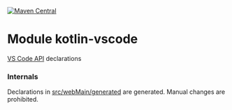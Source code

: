 [![Maven Central](https://img.shields.io/maven-central/v/org.jetbrains.kotlin-wrappers/kotlin-vscode)](https://search.maven.org/artifact/org.jetbrains.kotlin-wrappers/kotlin-vscode)

# Module kotlin-vscode

[VS Code API](https://code.visualstudio.com/api/references/vscode-api) declarations

### Internals

Declarations in [src/webMain/generated](./src/webMain/generated) are generated.
Manual changes are prohibited.
